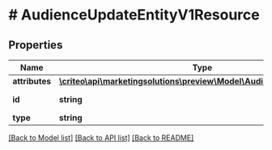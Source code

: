 # # AudienceUpdateEntityV1Resource

## Properties

Name | Type | Description | Notes
------------ | ------------- | ------------- | -------------
**attributes** | [**\criteo\api\marketingsolutions\preview\Model\AudienceUpdateEntityV1**](AudienceUpdateEntityV1.md) |  | [optional]
**id** | **string** | Id of the entity | [optional]
**type** | **string** |  | [optional]

[[Back to Model list]](../../README.md#models) [[Back to API list]](../../README.md#endpoints) [[Back to README]](../../README.md)
